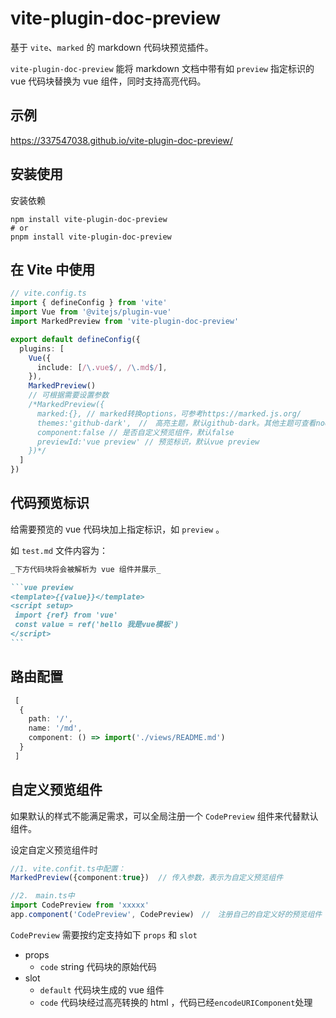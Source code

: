 # vite-plugin-doc-preview

基于 `vite`、`marked` 的 markdown 代码块预览插件。

`vite-plugin-doc-preview` 能将 markdown 文档中带有如 `preview` 指定标识的 vue 代码块替换为 vue 组件，同时支持高亮代码。

## 示例

https://337547038.github.io/vite-plugin-doc-preview/

## 安装使用

安装依赖

```shell
npm install vite-plugin-doc-preview
# or
pnpm install vite-plugin-doc-preview
```

## 在 Vite 中使用

```ts
// vite.config.ts
import { defineConfig } from 'vite'
import Vue from '@vitejs/plugin-vue'
import MarkedPreview from 'vite-plugin-doc-preview'

export default defineConfig({
  plugins: [
    Vue({
      include: [/\.vue$/, /\.md$/],
    }),
    MarkedPreview()
    // 可根据需要设置参数
    /*MarkedPreview({
      marked:{}, // marked转换options，可参考https://marked.js.org/
      themes:'github-dark',　//　高亮主题，默认github-dark。其他主题可查看node_modules/highlight.js/styles
      component:false // 是否自定义预览组件，默认false
      previewId:'vue preview' // 预览标识，默认vue preview
    })*/      
  ]
})
```

## 代码预览标识

给需要预览的 vue 代码块加上指定标识，如 `preview` 。

如 `test.md` 文件内容为：

````markdown
_下方代码块将会被解析为 vue 组件并展示_

```vue preview
<template>{{value}}</template>
<script setup>
 import {ref} from 'vue'
 const value = ref('hello 我是vue模板')
</script>
```
````

## 路由配置
```ts
 [
  {
    path: '/',
    name: '/md',
    component: () => import('./views/README.md')
  }
 ]
```

## 自定义预览组件

如果默认的样式不能满足需求，可以全局注册一个 `CodePreview` 组件来代替默认组件。

设定自定义预览组件时

```ts
//1. vite.confit.ts中配置：
MarkedPreview({component:true})  // 传入参数，表示为自定义预览组件

//2.　main.ts中
import CodePreview from 'xxxxx'
app.component('CodePreview', CodePreview)　//　注册自己的自定义好的预览组件
```

`CodePreview` 需要按约定支持如下 `props` 和 `slot`

- props
    - `code` string 代码块的原始代码
- slot
    - `default` 代码块生成的 vue 组件
    - `code` 代码块经过高亮转换的 html ，代码已经`encodeURIComponent`处理

